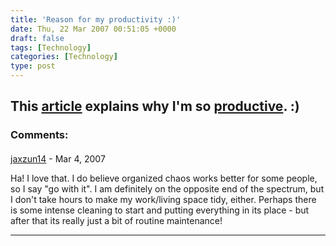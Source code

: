 ```yaml
---
title: 'Reason for my productivity :)'
date: Thu, 22 Mar 2007 00:51:05 +0000
draft: false
tags: [Technology]
categories: [Technology]
type: post
---
```


This [article](http://www.extremetech.com/article2/0,1697,2105584,00.asp) explains why I'm so [productive](http://www.extremetech.com/article2/0,1697,2105584,00.asp). :)
---
### Comments:
#### 
[jaxzun14](http://jaxzun14.wordpress.com/ "jacquie.moreno@gmail.com") - <time datetime="2007-03-22 10:42:29">Mar 4, 2007</time>

Ha! I love that. I do believe organized chaos works better for some people, so I say "go with it". I am definitely on the opposite end of the spectrum, but I don't take hours to make my work/living space tidy, either. Perhaps there is some intense cleaning to start and putting everything in its place - but after that its really just a bit of routine maintenance!
<hr />
